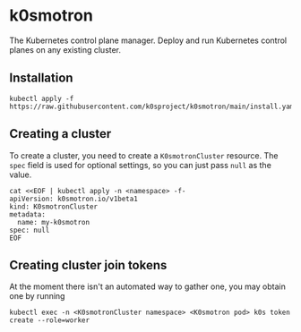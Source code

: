 # k0smotron

The Kubernetes control plane manager. Deploy and run Kubernetes control planes on any existing cluster.

## Installation

```
kubectl apply -f https://raw.githubusercontent.com/k0sproject/k0smotron/main/install.yaml
```

## Creating a cluster

To create a cluster, you need to create a `K0smotronCluster` resource. The `spec` field is used for optional settings, so you can just pass `null` as the value.

```
cat <<EOF | kubectl apply -n <namespace> -f-
apiVersion: k0smotron.io/v1beta1
kind: K0smotronCluster
metadata:
  name: my-k0smotron
spec: null
EOF
```

## Creating cluster join tokens

At the moment there isn't an automated way to gather one, you may obtain one by running 

```
kubectl exec -n <K0smotronCluster namespace> <K0smotron pod> k0s token create --role=worker
```
